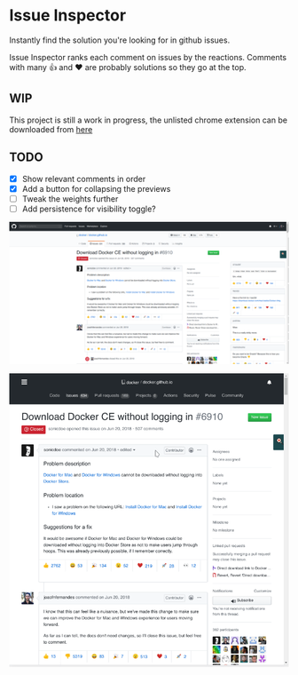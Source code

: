 # Issue Inspector

Instantly find the solution you're looking for in github issues.

Issue Inspector ranks each comment on issues by the reactions. Comments with many 👍 and ❤️ are probably solutions so they go at the top.

## WIP

This project is still a work in progress, the unlisted chrome extension can be downloaded from [here](https://chrome.google.com/webstore/detail/issue-inspector/jcekpjkpiblmimjfbejfdkngbmdgaeen)

## TODO

- [x] Show relevant comments in order
- [x] Add a button for collapsing the previews
- [ ] Tweak the weights further
- [ ] Add persistence for visibility toggle?

![static](assets/issue-inspector-preview.png)

![animated](assets/preview.gif)
